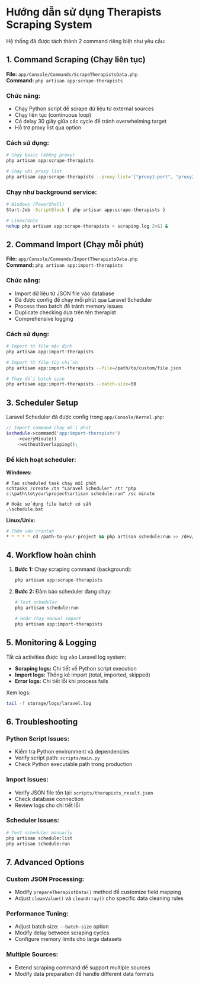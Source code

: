 # Hướng dẫn sử dụng Therapists Scraping System

Hệ thống đã được tách thành 2 command riêng biệt như yêu cầu:

## 1. Command Scraping (Chạy liên tục)

**File:** `app/Console/Commands/ScrapeTherapistsData.php`  
**Command:** `php artisan app:scrape-therapists`

### Chức năng:
- Chạy Python script để scrape dữ liệu từ external sources
- Chạy liên tục (continuous loop)
- Có delay 30 giây giữa các cycle để tránh overwhelming target
- Hỗ trợ proxy list qua option

### Cách sử dụng:
```bash
# Chạy basic (không proxy)
php artisan app:scrape-therapists

# Chạy với proxy list
php artisan app:scrape-therapists --proxy-list='["proxy1:port", "proxy2:port"]'
```

### Chạy như background service:
```bash
# Windows (PowerShell)
Start-Job -ScriptBlock { php artisan app:scrape-therapists }

# Linux/Unix
nohup php artisan app:scrape-therapists > scraping.log 2>&1 &
```

## 2. Command Import (Chạy mỗi phút)

**File:** `app/Console/Commands/ImportTherapistsData.php`  
**Command:** `php artisan app:import-therapists`

### Chức năng:
- Import dữ liệu từ JSON file vào database
- Đã được config để chạy mỗi phút qua Laravel Scheduler
- Process theo batch để tránh memory issues
- Duplicate checking dựa trên tên therapist
- Comprehensive logging

### Cách sử dụng:
```bash
# Import từ file mặc định
php artisan app:import-therapists

# Import từ file tùy chỉnh
php artisan app:import-therapists --file=/path/to/custom/file.json

# Thay đổi batch size
php artisan app:import-therapists --batch-size=50
```

## 3. Scheduler Setup

Laravel Scheduler đã được config trong `app/Console/Kernel.php`:

```php
// Import command chạy mỗi phút
$schedule->command('app:import-therapists')
    ->everyMinute()
    ->withoutOverlapping();
```

### Để kích hoạt scheduler:

**Windows:**
```batch
# Tạo scheduled task chạy mỗi phút
schtasks /create /tn "Laravel Scheduler" /tr "php c:\path\to\your\project\artisan schedule:run" /sc minute

# Hoặc sử dụng file batch có sẵn
.\schedule.bat
```

**Linux/Unix:**
```bash
# Thêm vào crontab
* * * * * cd /path-to-your-project && php artisan schedule:run >> /dev/null 2>&1
```

## 4. Workflow hoàn chỉnh

1. **Bước 1:** Chạy scraping command (background):
   ```bash
   php artisan app:scrape-therapists
   ```

2. **Bước 2:** Đảm bảo scheduler đang chạy:
   ```bash
   # Test scheduler
   php artisan schedule:run
   
   # Hoặc chạy manual import
   php artisan app:import-therapists
   ```

## 5. Monitoring & Logging

Tất cả activities được log vào Laravel log system:

- **Scraping logs:** Chi tiết về Python script execution
- **Import logs:** Thống kê import (total, imported, skipped)
- **Error logs:** Chi tiết lỗi khi process fails

Xem logs:
```bash
tail -f storage/logs/laravel.log
```

## 6. Troubleshooting

### Python Script Issues:
- Kiểm tra Python environment và dependencies
- Verify script path: `scripts/main.py`
- Check Python executable path trong production

### Import Issues:
- Verify JSON file tồn tại: `scripts/therapists_result.json`
- Check database connection
- Review logs cho chi tiết lỗi

### Scheduler Issues:
```bash
# Test scheduler manually
php artisan schedule:list
php artisan schedule:run
```

## 7. Advanced Options

### Custom JSON Processing:
- Modify `prepareTherapistData()` method để customize field mapping
- Adjust `cleanValue()` và `cleanArray()` cho specific data cleaning rules

### Performance Tuning:
- Adjust batch size: `--batch-size` option
- Modify delay between scraping cycles
- Configure memory limits cho large datasets

### Multiple Sources:
- Extend scraping command để support multiple sources
- Modify data preparation để handle different data formats
